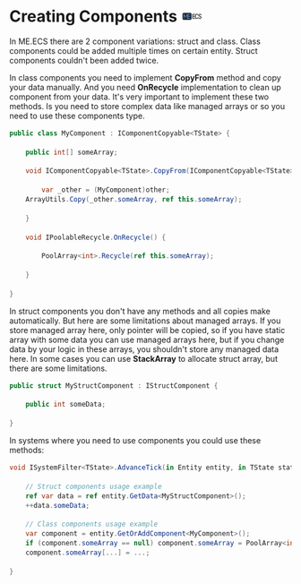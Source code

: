# Creating Components ![](Logo-Tiny.png)
In ME.ECS there are 2 component variations: struct and class. Class components could be added multiple times on certain entity. Struct components couldn't been added twice.

In class components you need to implement **CopyFrom** method and copy your data manually. And you need **OnRecycle** implementation to clean up component from your data. It's very important to implement these two methods. Is you need to store complex data like managed arrays or so you need to use these components type.
```csharp
public class MyComponent : IComponentCopyable<TState> {
        
    public int[] someArray;

    void IComponentCopyable<TState>.CopyFrom(IComponentCopyable<TState> other) {

        var _other = (MyComponent)other;
	ArrayUtils.Copy(_other.someArray, ref this.someArray);

    }
       
    void IPoolableRecycle.OnRecycle() {

        PoolArray<int>.Recycle(ref this.someArray);

    }

}
```

In struct components you don't have any methods and all copies make automatically. But here are some limitations about managed arrays. If you store managed array here, only pointer will be copied, so if you have static array with some data you can use managed arrays here, but if you change data by your logic in these arrays, you shouldn't store any managed data here. In some cases you can use **StackArray** to allocate struct array, but there are some limitations.
```csharp
public struct MyStructComponent : IStructComponent {
        
    public int someData;

}
```

In systems where you need to use components you could use these methods:
```csharp
void ISystemFilter<TState>.AdvanceTick(in Entity entity, in TState state, in float deltaTime) {
        
    // Struct components usage example
    ref var data = ref entity.GetData<MyStructComponent>();
    ++data.someData;
    
    // Class components usage example
    var component = entity.GetOrAddComponent<MyComponent>();
    if (component.someArray == null) component.someArray = PoolArray<int>.Spawn(10);
    component.someArray[...] = ...;

}
```
